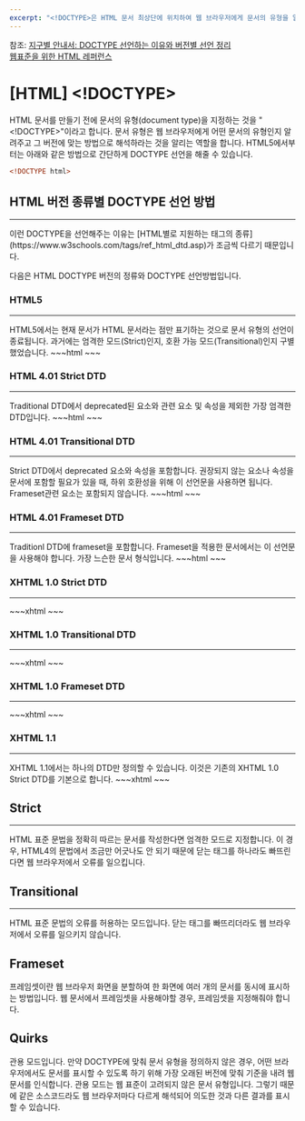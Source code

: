 ```yaml
---
excerpt: "<!DOCTYPE>은 HTML 문서 최상단에 위치하여 웹 브라우저에게 문서의 유형을 알리는 역할을 합니다."
---
```


참조:
[지구별 안내서: DOCTYPE 선언하는 이유와 버전별 선언 정리](http://aboooks.tistory.com/40)<br>
[웹표준을 위한 HTML 레퍼런스](http://html.elex.pe.kr/reference/doctype)<br>

# [HTML] <!DOCTYPE>

HTML 문서를 만들기 전에 문서의 유형(document type)을 지정하는 것을 "<!DOCTYPE>"이라고 합니다.
문서 유형은 웹 브라우저에게 어떤 문서의 유형인지 알려주고 그 버전에 맞는 방법으로 해석하라는 것을 알리는 역할을 합니다.
HTML5에서부터는 아래와 같은 방법으로 간단하게 DOCTYPE 선언을 해줄 수 있습니다.

~~~html
<!DOCTYPE html>
~~~

## HTML 버전 종류별 DOCTYPE 선언 방법
<hr>
이런 DOCTYPE을 선언해주는 이유는 [HTML별로 지원하는 태그의 종류](https://www.w3schools.com/tags/ref_html_dtd.asp)가 조금씩 다르기 때문입니다.

다음은 HTML DOCTYPE 버전의 정류와 DOCTYPE 선언방법입니다.

### HTML5
<hr>
HTML5에서는 현재 문서가 HTML 문서라는 점만 표기하는 것으로 문서 유형의 선언이 종료됩니다. 과거에는 엄격한 모드(Strict)인지, 호환 가능 모드(Transitional)인지 구별했었습니다.
~~~html
<!DOCTYPE html>
~~~

### HTML 4.01 Strict DTD
<hr>
Traditional DTD에서 deprecated된 요소와 <frameset> 관련 요소 및 속성을 제외한 가장 엄격한 DTD입니다.
~~~html
<!DOCTYPE HTML PUBLIC "-//W3C//DTD HTML 4.01//EN" "http://www.w3.org/TR/html4/strict.dtd">
~~~

### HTML 4.01 Transitional DTD
<hr>
Strict DTD에서 deprecated 요소와 속성을 포함합니다. 권장되지 않는 요소나 속성을 문서에 포함할 필요가 있을 때, 하위 호환성을 위해 이 선언문을 사용하면 됩니다. Frameset관련 요소는 포함되지 않습니다.
~~~html
<!DOCTYPE HTML PUBLIC "-//W3C//DTD HTML 4.01 Transitional//EN" "http://www.w3.org/TR/html4/loose.dtd">
~~~

### HTML 4.01 Frameset DTD
<hr>
Traditionl DTD에 frameset을 포함합니다. Frameset을 적용한 문서에서는 이 선언문을 사용해야 합니다. 가장 느슨한 문서 형식입니다.
~~~html
<!DOCTYPE HTML PUBLIC "-//W3C//DTD HTML 4.01 Frameset//EN" "http://www.w3.org/TR/html4/frameset.dtd">
~~~

### XHTML 1.0 Strict DTD
<hr>
~~~xhtml
<!DOCTYPE html PUBLIC "-//W3C//DTD XHTML 1.0 Strict//EN" "http://www.w3.org/TR/xhtml1/DTD/xhtml1-strict.dtd">
~~~

### XHTML 1.0 Transitional DTD
<hr>
~~~xhtml
<!DOCTYPE html PUBLIC "-//W3C//DTD XHTML 1.0 Transitional//EN" "http://www.w3.org/TR/xhtml1/DTD/xhtml1-transitional.dtd">
~~~

### XHTML 1.0 Frameset DTD
<hr>
~~~xhtml
<!DOCTYPE html PUBLIC "-//W3C//DTD XHTML 1.0 Frameset//EN" "http://www.w3.org/TR/xhtml1/DTD/xhtml1-frameset.dtd">
~~~

### XHTML 1.1
<hr>
XHTML 1.1에서는 하나의 DTD만 정의할 수 있습니다. 이것은 기존의 XHTML 1.0 Strict DTD를 기본으로 합니다.
~~~xhtml
<!DOCTYPE html PUBLIC "-//W3C//DTD XHTML 1.1//EN" "http://www.w3.org/TR/xhtml11/DTD/xhtml11.dtd">
~~~

## Strict
<hr>
HTML 표준 문법을 정확히 따르는 문서를 작성한다면 엄격한 모드로 지정합니다.
이 경우, HTML4의 문법에서 조금만 어긋나도 안 되기 때문에 닫는 태그를 하나라도 빠뜨린다면 웹 브라우저에서 오류를 일으킵니다.

## Transitional
<hr>
HTML 표준 문법의 오류를 허용하는 모드입니다.
닫는 태그를 빠뜨리더라도 웹 브라우저에서 오류를 일으키지 않습니다.

## Frameset
프레임셋이란 웹 브라우저 화면을 분할하여 한 화면에 여러 개의 문서를 동시에 표시하는 방법입니다.
웹 문서에서 프레임셋을 사용해야할 경우, 프레임셋을 지정해줘야 합니다.

## Quirks

관용 모드입니다.
만약 DOCTYPE에 맞춰 문서 유형을 정의하지 않은 경우, 어떤 브라우저에서도 문서를 표시할 수 있도록 하기 위해 가장 오래된 버전에 맞춰 기준을 내려 웹 문서를 인식합니다.
관용 모드는 웹 표준이 고려되지 않은 문서 유형입니다.
그렇기 때문에 같은 소스코드라도 웹 브라우저마다 다르게 해석되어 의도한 것과 다른 결과를 표시할 수 있습니다.